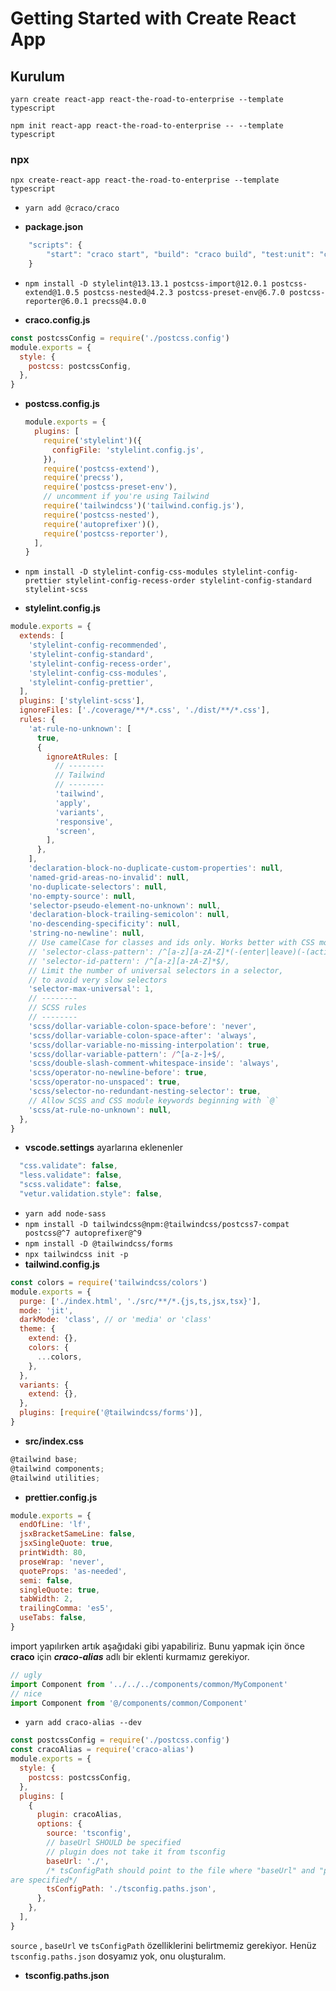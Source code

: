 # Getting Started with Create React App

## Kurulum

`yarn create react-app react-the-road-to-enterprise --template typescript`

`npm init react-app react-the-road-to-enterprise -- --template typescript`

### npx

`npx create-react-app react-the-road-to-enterprise --template typescript`

- `yarn add @craco/craco`

- **package.json**

```js script
    "scripts": {
        "start": "craco start", "build": "craco build", "test:unit": "craco test"
    }
```

- `npm install -D stylelint@13.13.1 postcss-import@12.0.1 postcss-extend@1.0.5 postcss-nested@4.2.3 postcss-preset-env@6.7.0 postcss-reporter@6.0.1 precss@4.0.0`

- **craco.config.js**

```js script
const postcssConfig = require('./postcss.config')
module.exports = {
  style: {
    postcss: postcssConfig,
  },
}
```

- **postcss.config.js**
  ```js script
  module.exports = {
    plugins: [
      require('stylelint')({
        configFile: 'stylelint.config.js',
      }),
      require('postcss-extend'),
      require('precss'),
      require('postcss-preset-env'),
      // uncomment if you're using Tailwind
      require('tailwindcss')('tailwind.config.js'),
      require('postcss-nested'),
      require('autoprefixer')(),
      require('postcss-reporter'),
    ],
  }
  ```
- `npm install -D stylelint-config-css-modules stylelint-config-prettier stylelint-config-recess-order stylelint-config-standard stylelint-scss`

- **stylelint.config.js**

```js script
module.exports = {
  extends: [
    'stylelint-config-recommended',
    'stylelint-config-standard',
    'stylelint-config-recess-order',
    'stylelint-config-css-modules',
    'stylelint-config-prettier',
  ],
  plugins: ['stylelint-scss'],
  ignoreFiles: ['./coverage/**/*.css', './dist/**/*.css'],
  rules: {
    'at-rule-no-unknown': [
      true,
      {
        ignoreAtRules: [
          // --------
          // Tailwind
          // --------
          'tailwind',
          'apply',
          'variants',
          'responsive',
          'screen',
        ],
      },
    ],
    'declaration-block-no-duplicate-custom-properties': null,
    'named-grid-areas-no-invalid': null,
    'no-duplicate-selectors': null,
    'no-empty-source': null,
    'selector-pseudo-element-no-unknown': null,
    'declaration-block-trailing-semicolon': null,
    'no-descending-specificity': null,
    'string-no-newline': null,
    // Use camelCase for classes and ids only. Works better with CSS modules
    // 'selector-class-pattern': /^[a-z][a-zA-Z]*(-(enter|leave)(-(active|to))?)?$/,
    // 'selector-id-pattern': /^[a-z][a-zA-Z]*$/,
    // Limit the number of universal selectors in a selector,
    // to avoid very slow selectors
    'selector-max-universal': 1,
    // --------
    // SCSS rules
    // --------
    'scss/dollar-variable-colon-space-before': 'never',
    'scss/dollar-variable-colon-space-after': 'always',
    'scss/dollar-variable-no-missing-interpolation': true,
    'scss/dollar-variable-pattern': /^[a-z-]+$/,
    'scss/double-slash-comment-whitespace-inside': 'always',
    'scss/operator-no-newline-before': true,
    'scss/operator-no-unspaced': true,
    'scss/selector-no-redundant-nesting-selector': true,
    // Allow SCSS and CSS module keywords beginning with `@`
    'scss/at-rule-no-unknown': null,
  },
}
```

- **vscode.settings** ayarlarına eklenenler

```js script
  "css.validate": false,
  "less.validate": false,
  "scss.validate": false,
  "vetur.validation.style": false,
```

- `yarn add node-sass`
- `npm install -D tailwindcss@npm:@tailwindcss/postcss7-compat postcss@^7 autoprefixer@^9`
- `npm install -D @tailwindcss/forms`
- `npx tailwindcss init -p`
- **tailwind.config.js**

```js script
const colors = require('tailwindcss/colors')
module.exports = {
  purge: ['./index.html', './src/**/*.{js,ts,jsx,tsx}'],
  mode: 'jit',
  darkMode: 'class', // or 'media' or 'class'
  theme: {
    extend: {},
    colors: {
      ...colors,
    },
  },
  variants: {
    extend: {},
  },
  plugins: [require('@tailwindcss/forms')],
}
```
- **src/index.css**
```js script
@tailwind base;
@tailwind components;
@tailwind utilities;
```
- **prettier.config.js**
```js script
module.exports = {
  endOfLine: 'lf',
  jsxBracketSameLine: false,
  jsxSingleQuote: true,
  printWidth: 80,
  proseWrap: 'never',
  quoteProps: 'as-needed',
  semi: false,
  singleQuote: true,
  tabWidth: 2,
  trailingComma: 'es5',
  useTabs: false,
}
```
import yapılırken artık aşağıdaki gibi yapabiliriz. Bunu yapmak için önce **craco** için ***craco-alias*** adlı bir eklenti kurmamız gerekiyor.
```js script
// ugly
import Component from '../../../components/common/MyComponent'
// nice
import Component from '@/components/common/Component'
```
- `yarn add craco-alias --dev`
```js script
const postcssConfig = require('./postcss.config')
const cracoAlias = require('craco-alias')
module.exports = {
  style: {
    postcss: postcssConfig,
  },
  plugins: [
    {
      plugin: cracoAlias,
      options: {
        source: 'tsconfig',
        // baseUrl SHOULD be specified
        // plugin does not take it from tsconfig
        baseUrl: './',
        /* tsConfigPath should point to the file where "baseUrl" and "paths"
are specified*/
        tsConfigPath: './tsconfig.paths.json',
      },
    },
  ],
}
```
`source` , `baseUrl` ve `tsConfigPath` özelliklerini belirtmemiz gerekiyor. Henüz `tsconfig.paths.json` dosyamız yok, onu oluşturalım.
- **tsconfig.paths.json**